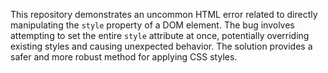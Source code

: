 This repository demonstrates an uncommon HTML error related to directly manipulating the `style` property of a DOM element. The bug involves attempting to set the entire `style` attribute at once, potentially overriding existing styles and causing unexpected behavior. The solution provides a safer and more robust method for applying CSS styles.